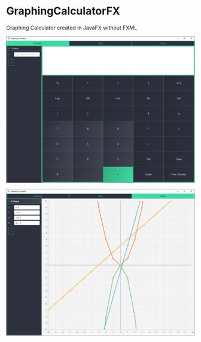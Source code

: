 # GraphingCalculatorFX
Graphing Calculator created in JavaFX without FXML

![Calculator Tab](https://github.com/jordani3rown/GraphingCalculatorFX/blob/master/src/ChartGUI/images/calculator-tab.PNG)

![Graph Tab](https://github.com/jordani3rown/GraphingCalculatorFX/blob/master/src/ChartGUI/images/graph-tab.PNG)
